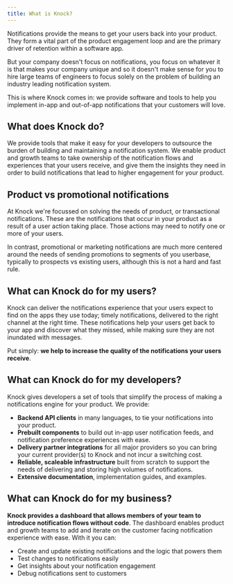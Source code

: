 ```yaml
---
title: What is Knock?
---
```


Notifications provide the means to get your users back into your product. They form a vital part
of the product engagement loop and are the primary driver of retention within a software app.

But your company doesn't focus on notifications, you focus on whatever it is that makes your company unique and so it doesn't make sense
for you to hire large teams of engineers to focus solely on the problem of building an industry leading notification system.

This is where Knock comes in: we provide software and tools to help you implement in-app and
out-of-app notifications that your customers will love.

## What does Knock do?

We provide tools that make it easy for your developers to outsource the burden of building and maintaining
a notification system. We enable product and growth teams to take ownership of the notification flows
and experiences that your users receive, and give them the insights they need in order to build
notifications that lead to higher engagement for your product.

## Product vs promotional notifications

At Knock we're focussed on solving the needs of product, or transactional notifications. These are
the notifications that occur in your product as a result of a user action taking place. Those actions
may need to notify one or more of your users.

In contrast, promotional or marketing notifications are much more centered around the needs of sending
promotions to segments of you userbase, typically to prospects vs existing users, although this is
not a hard and fast rule.

## What can Knock do for my users?

Knock can deliver the notifications experience that your users expect to find on the apps they use today;
timely notifications, delivered to the right channel at the right time. These notifications help your users
get back to your app and discover what they missed, while making sure they are not inundated with messages.

Put simply: **we help to increase the quality of the notifications your users receive**.

## What can Knock do for my developers?

Knock gives developers a set of tools that simplify the process of making a notifications engine for your product. We provide:

- **Backend API clients** in many languages, to tie your notifications into your product.
- **Prebuilt components** to build out in-app user notification feeds, and notification preference experiences with ease.
- **Delivery partner integrations** for all major providers so you can bring your current provider(s) to Knock and not incur a switching cost.
- **Reliable, scaleable infrastructure** built from scratch to support the needs of delivering and storing high volumes of notifications.
- **Extensive documentation**, implementation guides, and examples.

## What can Knock do for my business?

**Knock provides a dashboard that allows members of your team to introduce notification flows without
code**. The dashboard enables product and growth teams to add and iterate on the customer facing
notification experience with ease. With it you can:

- Create and update existing notifications and the logic that powers them
- Test changes to notifications easily
- Get insights about your notification engagement
- Debug notifications sent to customers

